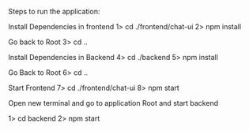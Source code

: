 Steps to run the application:

Install Dependencies in frontend
1> cd ./frontend/chat-ui
2> npm install

Go back to Root
3> cd ..

Install Dependencies in Backend
4> cd ./backend 
5> npm install

Go Back to Root
6> cd ..

Start Frontend
7> cd ./frontend/chat-ui
8> npm start




Open new terminal and go to application Root and start backend

1> cd backend
2> npm start


